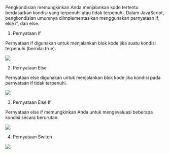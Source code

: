 
Pengkondisian memungkinkan Anda menjalankan kode tertentu berdasarkan kondisi yang terpenuhi atau tidak terpenuhi. Dalam JavaScript, pengkondisian umumnya diimplementasikan menggunakan pernyataan if, else if, dan else.

  

1.  Pernyataan If
    

Pernyataan if digunakan untuk menjalankan blok kode jika suatu kondisi terpenuhi (bernilai true).

![](https://lh7-us.googleusercontent.com/docsz/AD_4nXdKo703Y16IS-peV6Eus_r1cfHudmq0fWa_13pVJ2uBloHMHMsVlU61MLRLYeuZ0MyTbzvrJsf9oBeb-GN3h2WVgPUBPyIZTsyh-w_d9Sr6Yyqq6S4uzO-oelgaq8Q6BlLASsevPAyr33y8EBQ0x3NM3UH5DkfCnENGnzcr?key=ESYW2iUyREQEYzkaKMR1vg)

2.  Pernyataan Else
    

Pernyataan else digunakan untuk menjalankan blok kode jika kondisi pada pernyataan if tidak terpenuhi.

![](https://lh7-us.googleusercontent.com/docsz/AD_4nXfYYypJh6LXjfklJCJxTp5798zI8kA5YtgcPGRQnbjSjhqAuJwEbYQeHK-VnjE3i2oZwTcuW8cDcZn3H6lqUDQsSyoHbBHyTKJsxaD33JBHaq2Us1C7zHlQra_Qkalr4I4FtQxLhVVMU5Xdh6zazUwwOW6Hz8mtXc_gWyhL6w?key=ESYW2iUyREQEYzkaKMR1vg)

3.  Pernyataan Else If
    

Pernyataan else if memungkinkan Anda untuk mengevaluasi beberapa kondisi secara berurutan.

![](https://lh7-us.googleusercontent.com/docsz/AD_4nXfmSRa79c_1s0NbH14pBEeFHB3vgllmBhJXwuofa97he8xxu8u3b4oDDGQhuWUp3rDQF-srsZ9v4s7FsmfvnfQE6yOuKArg9Qitc8esY3ewK4AzdqVrY0rn460cgPX806-4_iwNU7V-3cVu5NmREYjtNjbHRSkk0YKs5vXnvQ?key=ESYW2iUyREQEYzkaKMR1vg)

4.  Pernyataan Switch
    

![](https://lh7-us.googleusercontent.com/docsz/AD_4nXdN7TmO4QV7WL5WF-cnH0m2AmYHvrBQ8151G0H66LdfhyjiQINitn57On-UDaJoLYqTf67m82cI1pYbBZxq0Ry2CtgpdOAiwKZAiaFLSJku8LTgC5pm8yg4_PkVCNvnHA9yeQA26L96b0Kq-XKDRjEsKqaUf0NJ9ZU_7FQEQQ?key=ESYW2iUyREQEYzkaKMR1vg)